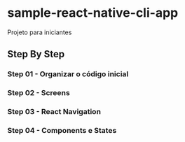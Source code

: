 # sample-react-native-cli-app
Projeto para iniciantes


## Step By Step

### Step 01 - Organizar o código inicial
### Step 02 - Screens
### Step 03 - React Navigation
### Step 04 - Components e States